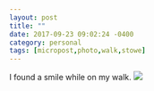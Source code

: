 ```yaml
---
layout: post
title: ""
date: 2017-09-23 09:02:24 -0400
category: personal
tags: [micropost,photo,walk,stowe]
---
```


I found a smile while on my walk. ![](https://thecave-com.s3.amazonaws.com/Photo-2017-09-23-08-57-YmKJwKC9uDpLNz4lXMLo.jpg)

